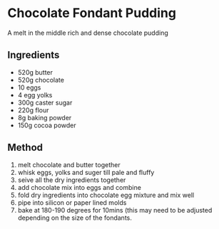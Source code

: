 # Chocolate Fondant Pudding
A melt in the middle rich and dense chocolate pudding

## Ingredients
- 520g butter
- 520g chocolate
- 10 eggs
- 4 egg yolks
- 300g caster sugar
- 220g flour
- 8g baking powder
- 150g cocoa powder

## Method
1. melt chocolate and butter together
2. whisk eggs, yolks and suger till pale and fluffy
3. seive all the dry ingredients together
4. add chocolate mix into eggs and combine
5. fold dry ingredients into chocolate egg mixture and mix well
6. pipe into silicon or paper lined molds
7. bake at 180-190 degrees for 10mins (this may need to be adjusted depending on
   the size of the fondants.
